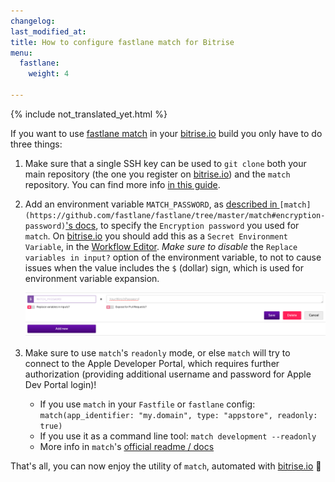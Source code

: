```yaml
---
changelog: 
last_modified_at: 
title: How to configure fastlane match for Bitrise
menu:
  fastlane:
    weight: 4

---
```

{% include not_translated_yet.html %}

If you want to use [fastlane match](https://github.com/fastlane/fastlane/tree/master/match)
in your [bitrise.io](https://www.bitrise.io/) build you only have to do three things:

1. Make sure that a single SSH key can be used to `git clone` both your main repository (the one
   you register on [bitrise.io](https://www.bitrise.io/)) and the `match` repository.
   You can find more info [in this guide](/faq/adding-projects-with-submodules/).
2. Add an environment variable `MATCH_PASSWORD`, as
   [described in ](https://github.com/fastlane/fastlane/tree/master/match#encryption-password)`[match](https://github.com/fastlane/fastlane/tree/master/match#encryption-password)`['s docs](https://github.com/fastlane/fastlane/tree/master/match#encryption-password),
   to specify the `Encryption password` you used for `match`.
   On [bitrise.io](https://www.bitrise.io/) you should add this as a `Secret Environment Variable`,
   in the [Workflow Editor](http://devcenter.bitrise.io/docs/add-your-first-step-to-your-apps-workflow).
   _Make sure to disable_ the `Replace variables in input?` option of the environment
   variable, to not to cause issues when the value includes the `$` (dollar) sign, which is used
   for environment variable expansion.

   ![{{ page.title }}](/img/matchpassword.png)
3. Make sure to use `match`'s `readonly` mode, or else `match` will try to connect
   to the Apple Developer Portal, which requires further authorization (providing additional
   username and password for Apple Dev Portal login)!
   * If you use `match` in your `Fastfile` or `fastlane` config: `match(app_identifier: "my.domain", type: "appstore", readonly: true)`
   * If you use it as a command line tool: `match development --readonly`
   * More info in `match`'s [official readme / docs](https://docs.fastlane.tools/actions/match/)

That's all, you can now enjoy the utility of `match`, automated with [bitrise.io](https://www.bitrise.io/) 🚀